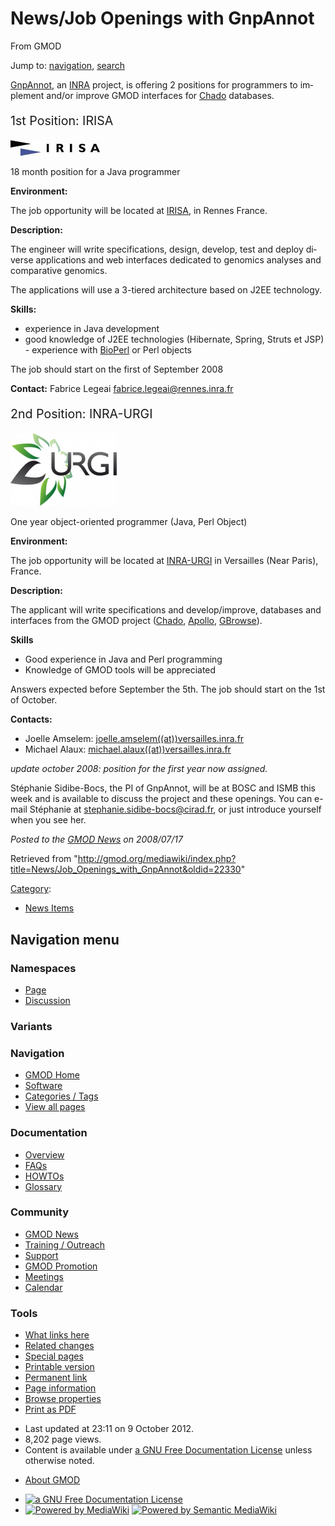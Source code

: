 <div id="mw-page-base" class="noprint">

</div>

<div id="mw-head-base" class="noprint">

</div>

<div id="content" class="mw-body" role="main">

<span id="top"></span>

<div id="mw-js-message" style="display:none;">

</div>



# <span dir="auto">News/Job Openings with GnpAnnot</span>

<div id="bodyContent">

<div id="siteSub">

From GMOD

</div>

<div id="contentSub">

</div>

<div id="jump-to-nav" class="mw-jump">

Jump to: [navigation](#mw-navigation), [search](#p-search)

</div>

<div id="mw-content-text" class="mw-content-ltr" lang="en" dir="ltr">

<a href="http://urgi.versailles.inra.fr/projects/GnpAnnot/"
class="external text" rel="nofollow">GnpAnnot</a>, an
<a href="http://www.inra.fr/" class="external text"
rel="nofollow">INRA</a> project, is offering 2 positions for programmers
to implement and/or improve GMOD interfaces for
<a href="../Chado" class="mw-redirect" title="Chado">Chado</a>
databases.

  

<div style="font-size: 140%">

1st Position: IRISA

</div>

<div class="floatright">

<a href="http://www.irisa.fr/home_html-en?set_language=en"
rel="nofollow" title="IRISA"><img
src="../../mediawiki/images/2/29/IRISALogo.jpg" width="143" height="25"
alt="IRISA" /></a>

</div>

18 month position for a Java programmer

**Environment:**

The job opportunity will be located at
<a href="http://www.irisa.fr/home_html-en?set_language=en"
class="external text" rel="nofollow">IRISA</a>, in Rennes France.

**Description:**

The engineer will write specifications, design, develop, test and deploy
diverse applications and web interfaces dedicated to genomics analyses
and comparative genomics.

The applications will use a 3-tiered architecture based on J2EE
technology.

**Skills:**

- experience in Java development
- good knowledge of J2EE technologies (Hibernate, Spring, Struts et
  JSP) - experience with [BioPerl](../BioPerl "BioPerl") or Perl objects

The job should start on the first of September 2008

**Contact:** Fabrice Legeai
<a href="mailto:fabrice.legeai@rennes.inra.fr" class="external text"
rel="nofollow">fabrice.legeai@rennes.inra.fr</a>

  

<div style="font-size: 140%">

2nd Position: INRA-URGI

</div>

<div class="floatright">

<a href="http://urgi.versailles.inra.fr/" rel="nofollow"
title="URGI"><img
src="../../mediawiki/images/thumb/2/23/Urgi.png/170px-Urgi.png"
srcset="../../mediawiki/images/thumb/2/23/Urgi.png/255px-Urgi.png 1.5x, ../../mediawiki/images/2/23/Urgi.png 2x"
width="170" height="116" alt="URGI" /></a>

</div>

One year object-oriented programmer (Java, Perl Object)

**Environment:**

The job opportunity will be located at
<a href="http://urgi.versailles.inra.fr/" class="external text"
rel="nofollow">INRA-URGI</a> in Versailles (Near Paris), France.

**Description:**

The applicant will write specifications and develop/improve, databases
and interfaces from the GMOD project
(<a href="../Chado" class="mw-redirect" title="Chado">Chado</a>,
[Apollo](../Apollo.1 "Apollo"), [GBrowse](../GBrowse.1 "GBrowse")).

**Skills**

- Good experience in Java and Perl programming
- Knowledge of GMOD tools will be appreciated

Answers expected before September the 5th. The job should start on the
1st of October.

**Contacts:**

- Joelle Amselem:
  <a href="mailto:joelle.amselem@versailles.inra.fr" class="external text"
  rel="nofollow">joelle.amselem((at))versailles.inra.fr</a>
- Michael Alaux:
  <a href="mailto:michael.alaux@versailles.inra.fr" class="external text"
  rel="nofollow">michael.alaux((at))versailles.inra.fr</a>

*update october 2008: position for the first year now assigned.*

  
Stéphanie Sidibe-Bocs, the PI of GnpAnnot, will be at BOSC and ISMB this
week and is available to discuss the project and these openings. You can
e-mail Stéphanie at
<a href="mailto:stephanie.sidibe-bocs@cirad.fr" class="external text"
rel="nofollow">stephanie.sidibe-bocs@cirad.fr</a>, or just introduce
yourself when you see her.

  

<div class="newsfooter">

*Posted to the [GMOD News](../GMOD_News "GMOD News") on 2008/07/17*

</div>

</div>

<div class="printfooter">

Retrieved from
"<http://gmod.org/mediawiki/index.php?title=News/Job_Openings_with_GnpAnnot&oldid=22330>"

</div>

<div id="catlinks" class="catlinks">

<div id="mw-normal-catlinks" class="mw-normal-catlinks">

[Category](../Special:Categories "Special:Categories"):

- [News Items](../Category:News_Items "Category:News Items")

</div>

</div>

<div class="visualClear">

</div>

</div>

</div>

<div id="mw-navigation">

## Navigation menu

<div id="mw-head">



<div id="left-navigation">

<div id="p-namespaces" class="vectorTabs" role="navigation"
aria-labelledby="p-namespaces-label">

### Namespaces

- <span id="ca-nstab-main"><a href="Job_Openings_with_GnpAnnot" accesskey="c"
  title="View the content page [c]">Page</a></span>
- <span id="ca-talk"><a
  href="http://gmod.org/mediawiki/index.php?title=Talk:News/Job_Openings_with_GnpAnnot&amp;action=edit&amp;redlink=1"
  accesskey="t"
  title="Discussion about the content page [t]">Discussion</a></span>

</div>

<div id="p-variants" class="vectorMenu emptyPortlet" role="navigation"
aria-labelledby="p-variants-label">

### 

### Variants[](#)

<div class="menu">

</div>

</div>

</div>

<div id="right-navigation">





</div>



</div>

</div>

</div>

<div id="mw-panel">

<div id="p-logo" role="banner">

<a href="../Main_Page"
style="background-image: url(../../images/GMOD-cogs.png);"
title="Visit the main page"></a>

</div>

<div id="p-Navigation" class="portal" role="navigation"
aria-labelledby="p-Navigation-label">

### Navigation

<div class="body">

- <span id="n-GMOD-Home">[GMOD Home](../Main_Page)</span>
- <span id="n-Software">[Software](../GMOD_Components)</span>
- <span id="n-Categories-.2F-Tags">[Categories /
  Tags](../Categories)</span>
- <span id="n-View-all-pages">[View all
  pages](../Special:AllPages)</span>

</div>

</div>

<div id="p-Documentation" class="portal" role="navigation"
aria-labelledby="p-Documentation-label">

### Documentation

<div class="body">

- <span id="n-Overview">[Overview](../Overview)</span>
- <span id="n-FAQs">[FAQs](../Category:FAQ)</span>
- <span id="n-HOWTOs">[HOWTOs](../Category:HOWTO)</span>
- <span id="n-Glossary">[Glossary](../Glossary)</span>

</div>

</div>

<div id="p-Community" class="portal" role="navigation"
aria-labelledby="p-Community-label">

### Community

<div class="body">

- <span id="n-GMOD-News">[GMOD News](../GMOD_News)</span>
- <span id="n-Training-.2F-Outreach">[Training /
  Outreach](../Training_and_Outreach)</span>
- <span id="n-Support">[Support](../Support)</span>
- <span id="n-GMOD-Promotion">[GMOD Promotion](../GMOD_Promotion)</span>
- <span id="n-Meetings">[Meetings](../Meetings)</span>
- <span id="n-Calendar">[Calendar](../Calendar)</span>

</div>

</div>

<div id="p-tb" class="portal" role="navigation"
aria-labelledby="p-tb-label">

### Tools

<div class="body">

- <span id="t-whatlinkshere"><a href="../Special:WhatLinksHere/News/Job_Openings_with_GnpAnnot"
  accesskey="j" title="A list of all wiki pages that link here [j]">What
  links here</a></span>
- <span id="t-recentchangeslinked"><a href="../Special:RecentChangesLinked/News/Job_Openings_with_GnpAnnot"
  accesskey="k"
  title="Recent changes in pages linked from this page [k]">Related
  changes</a></span>
- <span id="t-specialpages"><a href="../Special:SpecialPages" accesskey="q"
  title="A list of all special pages [q]">Special pages</a></span>
- <span id="t-print"><a
  href="http://gmod.org/mediawiki/index.php?title=News/Job_Openings_with_GnpAnnot&amp;printable=yes"
  rel="alternate" accesskey="p"
  title="Printable version of this page [p]">Printable version</a></span>
- <span id="t-permalink">[Permanent
  link](http://gmod.org/mediawiki/index.php?title=News/Job_Openings_with_GnpAnnot&oldid=22330 "Permanent link to this revision of the page")</span>
- <span id="t-info">[Page
  information](http://gmod.org/mediawiki/index.php?title=News/Job_Openings_with_GnpAnnot&action=info)</span>
- <span id="t-smwbrowselink"><a href="../Special:Browse/News-2FJob_Openings_with_GnpAnnot"
  rel="smw-browse">Browse properties</a></span>
- <span id="t-pdf">[Print as
  PDF](http://gmod.org/mediawiki/index.php?title=Special:PdfPrint&page=News/Job_Openings_with_GnpAnnot)</span>

</div>

</div>

</div>

</div>

<div id="footer" role="contentinfo">

- <span id="footer-info-lastmod">Last updated at 23:11 on 9 October
  2012.</span>
- <span id="footer-info-viewcount">8,202 page views.</span>
- <span id="footer-info-copyright">Content is available under
  <a href="http://www.gnu.org/licenses/fdl-1.3.html" class="external"
  rel="nofollow">a GNU Free Documentation License</a> unless otherwise
  noted.</span>

<!-- -->

- <span id="footer-places-about">[About
  GMOD](../GMOD:About "GMOD:About")</span>

<!-- -->

- <span id="footer-copyrightico">[<img src="http://www.gnu.org/graphics/gfdl-logo-small.png" width="88"
  height="31" alt="a GNU Free Documentation License" />](http://www.gnu.org/licenses/fdl-1.3.html)</span>
- <span id="footer-poweredbyico">[<img
  src="../../mediawiki/skins/common/images/poweredby_mediawiki_88x31.png"
  width="88" height="31" alt="Powered by MediaWiki" />](http://www.mediawiki.org/)
  [<img
  src="../../mediawiki/extensions/SemanticMediaWiki/resources/images/smw_button.png"
  width="88" height="31" alt="Powered by Semantic MediaWiki" />](https://www.semantic-mediawiki.org/wiki/Semantic_MediaWiki)</span>

<div style="clear:both">

</div>

</div>
